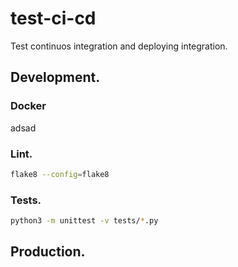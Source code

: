 # test-ci-cd
Test continuos integration and deploying integration.

## Development.

### Docker
adsad

### Lint.
```bash
flake8 --config=flake8
```

### Tests.
```bash
python3 -m unittest -v tests/*.py
```

## Production.